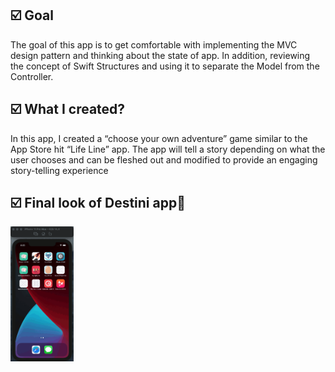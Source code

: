 <h2>☑️ Goal</h2>
<p>The goal of this app is to get  comfortable with implementing the MVC design pattern and thinking about the state of app. In addition, reviewing the concept of Swift Structures and using it to separate the Model from the Controller.</p>
<h2>☑️ What I created?</h2>
<p>In this app, I created a “choose your own adventure” game similar to the App Store hit “Life Line” app. The app will tell a story depending on what the user chooses and can be fleshed out and modified to provide an engaging story-telling experience</p>
<h2>☑️ Final look of Destini app🔮</h2>
<img src="destini.gif" alt="destini" width="20%" height="50%">


